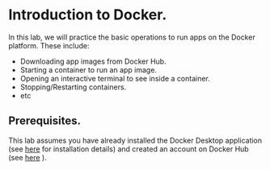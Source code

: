 # Introduction to Docker.


In this lab, we will practice the basic operations to run apps on the Docker platform. These include:

+ Downloading app images from Docker Hub.
+ Starting a container to run an app image.
+ Opening an interactive terminal to see inside a container.
+ Stopping/Restarting containers.
+ etc 

## Prerequisites.
This lab assumes you have already installed the Docker Desktop application (see [here][dddocs] for installation details) and created an account on Docker Hub (see [here][dhub] ).

[dhub]:  https://hub.docker.com/
[dddocs]: https://www.docker.com/products/docker-desktop/
